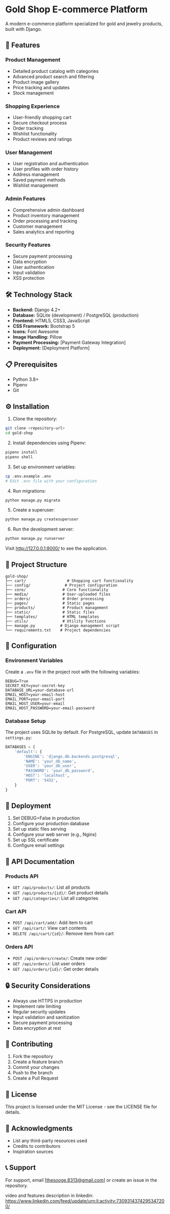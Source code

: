 # Gold Shop E-commerce Platform

A modern e-commerce platform specialized for gold and jewelry products, built with Django.

## 🌟 Features

### Product Management
- Detailed product catalog with categories
- Advanced product search and filtering
- Product image gallery
- Price tracking and updates
- Stock management

### Shopping Experience
- User-friendly shopping cart
- Secure checkout process
- Order tracking
- Wishlist functionality
- Product reviews and ratings

### User Management
- User registration and authentication
- User profiles with order history
- Address management
- Saved payment methods
- Wishlist management

### Admin Features
- Comprehensive admin dashboard
- Product inventory management
- Order processing and tracking
- Customer management
- Sales analytics and reporting

### Security Features
- Secure payment processing
- Data encryption
- User authentication
- Input validation
- XSS protection

## 🛠️ Technology Stack

- **Backend:** Django 4.2+
- **Database:** SQLite (development) / PostgreSQL (production)
- **Frontend:** HTML5, CSS3, JavaScript
- **CSS Framework:** Bootstrap 5
- **Icons:** Font Awesome
- **Image Handling:** Pillow
- **Payment Processing:** [Payment Gateway Integration]
- **Deployment:** [Deployment Platform]

## 📋 Prerequisites

- Python 3.8+
- Pipenv
- Git

## ⚙️ Installation

1. Clone the repository:
```bash
git clone <repository-url>
cd gold-shop
```

2. Install dependencies using Pipenv:
```bash
pipenv install
pipenv shell
```

3. Set up environment variables:
```bash
cp .env.example .env
# Edit .env file with your configuration
```

4. Run migrations:
```bash
python manage.py migrate
```

5. Create a superuser:
```bash
python manage.py createsuperuser
```

6. Run the development server:
```bash
python manage.py runserver
```

Visit http://127.0.0.1:8000/ to see the application.

## 📁 Project Structure

```
gold-shop/
├── cart/                  # Shopping cart functionality
├── config/               # Project configuration
├── core/                # Core functionality
├── media/               # User-uploaded files
├── orders/              # Order processing
├── pages/               # Static pages
├── products/            # Product management
├── static/              # Static files
├── templates/           # HTML templates
├── utils/               # Utility functions
├── manage.py           # Django management script
└── requirements.txt    # Project dependencies
```

## 🔧 Configuration

### Environment Variables
Create a `.env` file in the project root with the following variables:
```
DEBUG=True
SECRET_KEY=your-secret-key
DATABASE_URL=your-database-url
EMAIL_HOST=your-email-host
EMAIL_PORT=your-email-port
EMAIL_HOST_USER=your-email
EMAIL_HOST_PASSWORD=your-email-password
```

### Database Setup
The project uses SQLite by default. For PostgreSQL, update `DATABASES` in `settings.py`:
```python
DATABASES = {
    'default': {
        'ENGINE': 'django.db.backends.postgresql',
        'NAME': 'your_db_name',
        'USER': 'your_db_user',
        'PASSWORD': 'your_db_password',
        'HOST': 'localhost',
        'PORT': '5432',
    }
}
```

## 🚀 Deployment

1. Set DEBUG=False in production
2. Configure your production database
3. Set up static files serving
4. Configure your web server (e.g., Nginx)
5. Set up SSL certificate
6. Configure email settings

## 📝 API Documentation

### Products API
- `GET /api/products/`: List all products
- `GET /api/products/{id}/`: Get product details
- `GET /api/categories/`: List all categories

### Cart API
- `POST /api/cart/add/`: Add item to cart
- `GET /api/cart/`: View cart contents
- `DELETE /api/cart/{id}/`: Remove item from cart

### Orders API
- `POST /api/orders/create/`: Create new order
- `GET /api/orders/`: List user orders
- `GET /api/orders/{id}/`: Get order details

## 🔒 Security Considerations

- Always use HTTPS in production
- Implement rate limiting
- Regular security updates
- Input validation and sanitization
- Secure payment processing
- Data encryption at rest

## 🤝 Contributing

1. Fork the repository
2. Create a feature branch
3. Commit your changes
4. Push to the branch
5. Create a Pull Request

## 📄 License

This project is licensed under the MIT License - see the LICENSE file for details.


## 🙏 Acknowledgments

- List any third-party resources used
- Credits to contributors
- Inspiration sources

## 📞 Support

For support, email [thesooge.8313@gmail.com] or create an issue in the repository.

video and features description in linkedin:
https://www.linkedin.com/feed/update/urn:li:activity:7309314374295347200/

